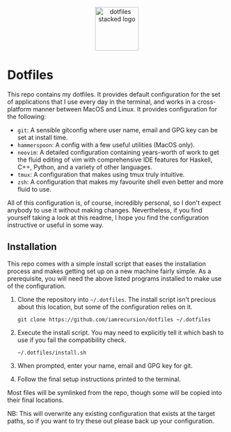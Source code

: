 <p align="center">
  <img src="https://github.com/jglovier/dotfiles-logo/blob/master/dotfiles-logo-stacked.png" alt="dotfiles stacked logo" width="100">
 </p>

# Dotfiles
This repo contains my dotfiles. It provides default configuration for the set of
applications that I use every day in the terminal, and works in a cross-platform
manner between MacOS and Linux. It provides configuration for the following:

- `git`: A sensible gitconfig where user name, email and GPG key can be set at
  install time.
- `hammerspoon`: A config with a few useful utilities (MacOS only).
- `neovim`: A detailed configuration containing years-worth of work to get the
  fluid editing of vim with comprehensive IDE features for Haskell, C++, Python,
  and a variety of other languages.
- `tmux`: A configuration that makes using tmux truly intuitive.
- `zsh`: A configuration that makes my favourite shell even better and more
  fluid to use.

All of this configuration is, of course, incredibly personal, so I don't expect
anybody to use it without making changes. Nevertheless, if you find yourself
taking a look at this readme, I hope you find the configuration instructive or
useful in some way.

## Installation
This repo comes with a simple install script that eases the installation process
and makes getting set up on a new machine fairly simple. As a prerequisite, you
will need the above listed programs installed to make use of the configuration.

1. Clone the repository into `~/.dotfiles`. The install script isn't precious
   about this location, but some of the configuration relies on it.

   ```
   git clone https://github.com/iamrecursion/dotfiles ~/.dotfiles
   ```
2. Execute the install script. You may need to explicitly tell it which bash to
   use if you fail the compatibility check.

   ```
   ~/.dotfiles/install.sh
   ```

3. When prompted, enter your name, email and GPG key for git.
4. Follow the final setup instructions printed to the terminal.

Most files will be symlinked from the repo, though some will be copied into
their final locations.

NB: This will overwrite any existing configuration that exists at the target
paths, so if you want to try these out please back up your configuration.

